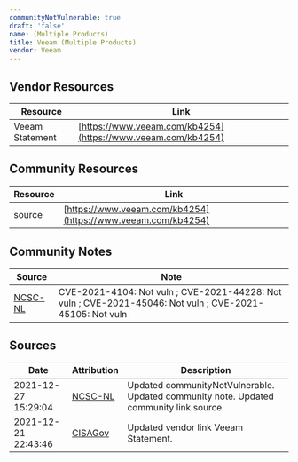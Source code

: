 ```yaml
---
communityNotVulnerable: true
draft: 'false'
name: (Multiple Products)
title: Veeam (Multiple Products)
vendor: Veeam
---
```


## Vendor Resources
| Resource | Link |
| --- | --- |
| Veeam Statement | [https://www.veeam.com/kb4254](https://www.veeam.com/kb4254) |

## Community Resources
| Resource | Link |
| --- | --- |
| source | [https://www.veeam.com/kb4254](https://www.veeam.com/kb4254) |

## Community Notes
| Source | Note |
| --- | --- |
| [NCSC-NL](https://github.com/NCSC-NL/log4shell/blob/main/software/README.md) | CVE-2021-4104: Not vuln ; CVE-2021-44228: Not vuln ; CVE-2021-45046: Not vuln ; CVE-2021-45105: Not vuln </ul> |

## Sources
| Date | Attribution | Description |
| --- | --- | --- |
| 2021-12-27 15:29:04 | [NCSC-NL](https://github.com/NCSC-NL/log4shell/blob/main/software/README.md) | Updated communityNotVulnerable. Updated community note. Updated community link source.  |
| 2021-12-21 22:43:46 | [CISAGov](https://raw.githubusercontent.com/cisagov/log4j-affected-db/develop/README.md) | Updated vendor link Veeam Statement.  |
